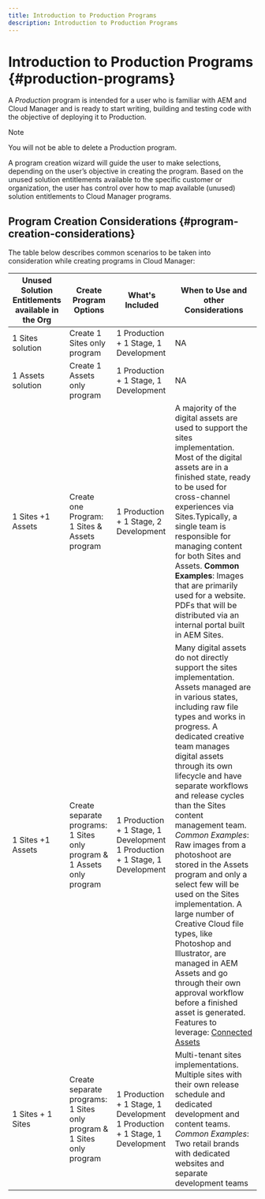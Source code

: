 ```yaml
---
title: Introduction to Production Programs 
description: Introduction to Production Programs 
---
```


# Introduction to Production Programs {#production-programs}

A *Production* program is intended for a user who is familiar with AEM and Cloud Manager and is ready to start writing, building and testing code with the objective of deploying it to Production.

>[!NOTE]
>You will not be able to delete a Production program.

A program creation wizard will guide the user to make selections, depending on the user’s objective in creating the program. Based on the unused solution entitlements available to the specific customer or organization, the user has control over how to map available (unused) solution entitlements to Cloud Manager programs. 

## Program Creation Considerations {#program-creation-considerations}

The table below describes common scenarios to be taken into consideration while creating programs in Cloud Manager:

|Unused Solution Entitlements available in the Org|Create Program Options|What's Included|When to Use and other Considerations|
|--- |--- |--- |--- |
|1 Sites solution |Create 1 Sites only program|1 Production + 1 Stage, 1 Development|NA|
|1 Assets solution |Create 1 Assets only program|1 Production + 1 Stage, 1 Development|NA|
|1 Sites +1 Assets |Create one Program: 1 Sites & Assets program|1 Production + 1 Stage, 2 Development| A majority of the digital assets are used to support the sites implementation. Most of the digital assets are in a finished state, ready to be used for cross-channel experiences via Sites.Typically, a single team is responsible for managing content for both Sites and Assets. **Common Examples**:  Images that are primarily used for a website. PDFs that will be distributed via an internal portal built in AEM Sites.|
|1 Sites +1 Assets |Create separate programs: 1 Sites only program & 1 Assets only program |1 Production + 1 Stage, 1 Development 1 Production + 1 Stage, 1 Development |Many digital assets do not directly support the sites implementation. Assets managed are in various states, including raw file types and works in progress. A dedicated creative team manages digital assets through its own lifecycle and have separate workflows and release cycles than the Sites content management team. *Common Examples*: Raw images from a photoshoot are stored in the Assets program and only a select few will be used on the Sites implementation. A large number of Creative Cloud file types, like Photoshop and Illustrator, are managed in AEM Assets and go through their own approval workflow before a finished asset is generated. Features to leverage: [Connected Assets](https://experienceleague.adobe.com/docs/experience-manager-cloud-service/assets/admin/use-assets-across-connected-assets-instances.html?lang=en#overview-of-connected-assets) |
|1 Sites + 1 Sites |Create separate programs: 1 Sites only program & 1 Sites only program|1 Production + 1 Stage, 1 Development<br>1 Production + 1 Stage, 1 Development|Multi-tenant sites implementations. Multiple sites with their own release schedule and dedicated development and content teams. *Common Examples*: Two retail brands with dedicated websites and separate development teams|


